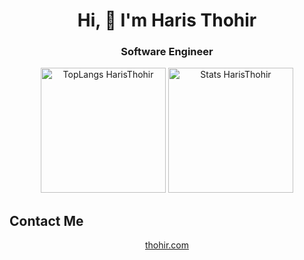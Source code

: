 <h1 align="center">Hi, 👋 I'm Haris Thohir</h1>

<h3 align="center">Software Engineer</h3>

<p align="center">
<img height="200" src="https://github-readme-stats-git-masterrstaa-rickstaa.vercel.app/api/top-langs/?username=haristhohir&hide=css,html" alt="TopLangs HarisThohir" />
<img height="200" src="https://github-readme-stats-git-masterrstaa-rickstaa.vercel.app/api?username=haristhohir&show_icons=true" alt="Stats HarisThohir" />
</p>


## Contact Me  
<p align="center">
<a href="https://thohir.com" target="blank">thohir.com</a>
</p>
